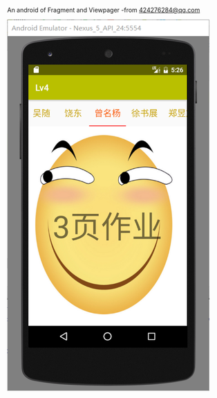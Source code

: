 ﻿An android of Fragment and Viewpager 
   -from 424276284@qq.com

 ![image](https://github.com/KIRAyeetar/Fragment/raw/master/lv4.png)


